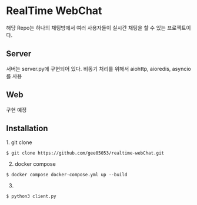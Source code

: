 <h1>RealTime WebChat</h1>
해당 Repo는 하나의 채팅방에서 여러 사용자들이 실시간 채팅을 할 수 있는 프로젝트이다.

<h2>Server</h2>
서버는 server.py에 구현되어 있다.
비동기 처리를 위해서 aiohttp, aioredis, asyncio를 사용

<h2>Web</h2>
구현 예정

<h2>Installation</h2>
1. git clone

```
$ git clone https://github.com/gee05053/realtime-webChat.git
```

2. docker compose
```
$ docker compose docker-compose.yml up --build
```
3. 
```
$ python3 client.py
```
